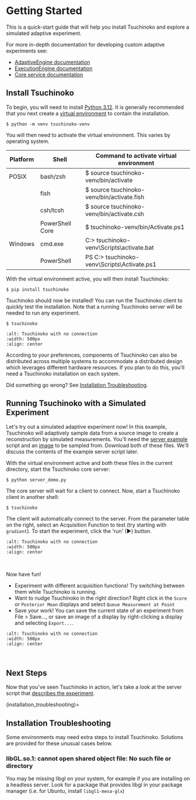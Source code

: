 # Getting Started

This is a quick-start guide that will help you install Tsuchinoko
and explore a simulated adaptive experiment.

For more in-depth documentation for developing custom adaptive experiments see:

* [AdaptiveEngine documentation](api/adaptiveengine.md)
* [ExecutionEngine documentation](api/executionengine.md)
* [Core service documentation](api/core.md)

## Install Tsuchinoko

To begin, you will need to install [Python 3.12](https://www.python.org/downloads/release/python-3120/). It is generally
recommended that you next create a [virtual environment](https://docs.python.org/3/library/venv.html) to contain the 
installation.

```console
$ python -m venv tsuchinoko-venv
```

You will then need to activate the virtual environment. This varies by operating system.

| Platform | Shell           | Command to activate virtual environment |
|----------|-----------------|-----------------------------------------|
| POSIX    | bash/zsh        | $ source tsuchinoko-venv/bin/activate            |
|          | fish            | $ source tsuchinoko-venv/bin/activate.fish       |
|          | csh/tcsh        | $ source tsuchinoko-venv/bin/activate.csh        |
|          | PowerShell Core | $ tsuchinoko-venv/bin/Activate.ps1               |
| Windows  | cmd.exe         | C:\> tsuchinoko-venv\Scripts\activate.bat        |
|          | PowerShell      | PS C:\> tsuchinoko-venv\Scripts\Activate.ps1     |

With the virtual environment active, you will then install Tsuchinoko:

```console
$ pip install tsuchinoko
```

Tsuchinoko should now be installed! You can run the Tsuchinoko client to quickly test the installation. Note that a
running Tsuchinoko server will be needed to run any experiment.

```console
$ tsuchinoko
```

```{image} _static/startup-connecting.PNG
:alt: Tsuchinoko with no connection
:width: 500px
:align: center
```

According to your preferences, components of Tsuchinoko can also be distributed across multiple systems to accommodate a 
distributed design which leverages different hardware resources. If you plan to do this, you'll need a Tsuchinoko 
installation on each system.

Did something go wrong? See [Installation Troubleshooting](installation_troubleshooting).

## Running Tsuchinoko with a Simulated Experiment

Let's try out a simulated adaptive experiment now! In this example, Tsuchinoko will adaptively sample data from a source image to create a
reconstruction by simulated measurements. You'll need the [server example](https://github.com/lbl-camera/tsuchinoko/blob/master/examples/server_demo.py) 
script and an [image](https://raw.githubusercontent.com/lbl-camera/tsuchinoko/master/examples/example_assets/sombrero_pug.jpg) 
to be sampled from. Download both of these files. We'll discuss the contents of the example server script later.

With the virtual environment active and both these files in the current directory, start the Tsuchinoko core server:

```console
$ python server_demo.py
```

The core server will wait for a client to connect. Now, start a Tsuchinoko client in another shell:

```console
$ tsuchinoko
```
The client will automatically connect to the server. From the parameter table on the right, select an Acquisition Function to test (try starting with `gradient`).
To start the experiment, click the 'run' (▶) button.

```{image} _static/running-score.PNG
:alt: Tsuchinoko with no connection
:width: 500px
:align: center

```
&nbsp;

Now have fun!
- Experiment with different acquisition functions! Try switching between them while Tsuchinoko is running.
- Want to nudge Tsuchinoko in the right direction? Right click in the `Score` or `Posterior Mean` displays and select `Queue Measurement at Point`
- Save your work! You can save the current state of an experiment from File > Save..., or save an image of a display by right-clicking a display and selecting `Export...`.

```{image} _static/running-posterior-mean.PNG
:alt: Tsuchinoko with no connection
:width: 500px
:align: center

```
&nbsp;

## Next Steps

Now that you've seen Tsuchinoko in action, let's take a look at the server script that [describes the experiment](server_experiment.md).

(installation_troubleshooting)=
## Installation Troubleshooting

Some environments may need extra steps to install Tsuchinoko. Solutions are provided for these unusual cases below.

### libGL.so.1: cannot open shared object file: No such file or directory

You may be missing libgl on your system, for example if you are installing on a headless server. Look for a package 
that provides libgl in your package manager (i.e. for Ubuntu, install `libgl1-mesa-glx`)
